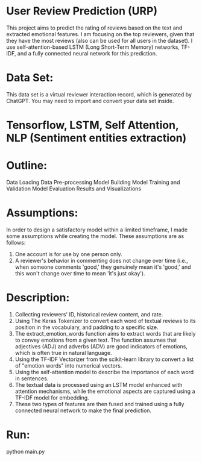 # User Review Prediction (URP)
This project aims to predict the rating of reviews based on the text and extracted emotional features. I am focusing on the top reviewers, given that they have the most reviews (also can be used for all users in the dataset). I use self-attention-based LSTM (Long Short-Term Memory) networks, TF-IDF, and a fully connected neural network for this prediction.

# Data Set:
This data set is a virtual reviewer interaction record, which is generated by ChatGPT. You may need to import and convert your data set inside.

# Tensorflow, LSTM, Self Attention, NLP (Sentiment entities extraction)
# Outline:

Data Loading
Data Pre-processing
Model Building
Model Training and Validation
Model Evaluation
Results and Visualizations

# Assumptions:
  In order to design a satisfactory model within a limited timeframe, I made some assumptions while creating the model. These assumptions are as follows:
  1. One account is for use by one person only.
  2. A reviewer's behavior in commenting does not change over time (i.e., when someone comments 'good,' they genuinely mean it's 'good,' and this won't change over time to mean 'it's just okay').

# Description:

1. Collecting reviewers' ID, historical review content, and rate.
2. Using The Keras Tokenizer to convert each word of textual reviews to its position in the vocabulary, and padding to a specific size.
3. The extract_emotion_words function aims to extract words that are likely to convey emotions from a given text. The function assumes that adjectives (ADJ) and adverbs (ADV) are good indicators of emotions, which is often true in natural language.
4. Using the TF-IDF Vectorizer from the scikit-learn library to convert a list of "emotion words" into numerical vectors.
5. Using the self-attention model to describe the importance of each word in sentences.
6. The textual data is processed using an LSTM model enhanced with attention mechanisms, while the emotional aspects are captured using a TF-IDF model for embedding.
7. These two types of features are then fused and trained using a fully connected neural network to make the final prediction.

# Run:
python main.py

